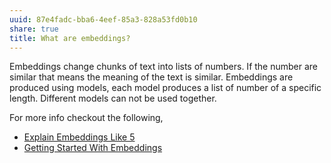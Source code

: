 ```yaml
---
uuid: 87e4fadc-bba6-4eef-85a3-828a53fd0b10
share: true
title: What are embeddings?
---
```

Embeddings change chunks of text into lists of numbers. If the number are similar that means the meaning of the text is similar. Embeddings are produced using models, each model produces a list of number of a specific length. Different models can not be used together.

For more info checkout the following,

* [Explain Embeddings Like 5](https://chat.openai.com/share/c429e6ab-09f8-4efb-a11f-c7b850b8fa65)
* [Getting Started With Embeddings](https://huggingface.co/blog/getting-started-with-embeddings)